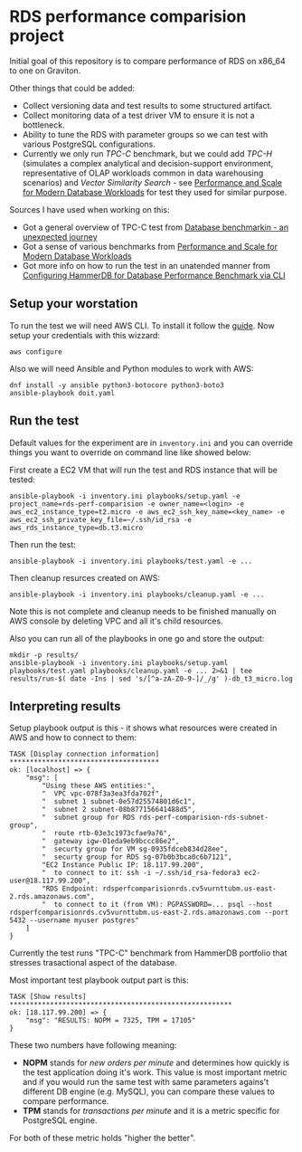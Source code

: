 RDS performance comparision project
===================================

Initial goal of this repository is to compare performance of RDS on x86_64 to one on Graviton.

Other things that could be added:

* Collect versioning data and test results to some structured artifact.
* Collect monitoring data of a test driver VM to ensure it is not a bottleneck.
* Ability to tune the RDS with parameter groups so we can test with various PostgreSQL configurations.
* Currently we only run *TPC-C* benchmark, but we could add *TPC-H* (simulates a complex analytical and decision-support environment, representative of OLAP workloads common
in data warehousing scenarios) and *Vector Similarity Search* - see [Performance and Scale for Modern Database Workloads](https://www.purestorage.com/content/dam/pdf/en/white-papers/wp-performance-scale-for-modern-database-workloads.pdf) for test they used for similar purpose.

Sources I have used when working on this:

* Got a general overview of TPC-C test from [Database benchmarkin - an unexpected journey](https://www.pgday.ch/common/slides/2025_20250626_dkrautschick_SwissPGDay_BenchmarkJourney.pdf)
* Got a sense of various benchmarks from [Performance and Scale for Modern Database Workloads](https://www.purestorage.com/content/dam/pdf/en/white-papers/wp-performance-scale-for-modern-database-workloads.pdf)
* Got more info on how to run the test in an unatended manner from [Configuring HammerDB for Database Performance Benchmark via CLI](https://newbiedba.wordpress.com/2020/08/19/configuring-hammerdb-for-database-performance-benchmark-via-cli/)

Setup your worstation
---------------------

To run the test we will need AWS CLI.
To install it follow the [guide](https://docs.aws.amazon.com/cli/latest/userguide/cli-chap-getting-started.html).
Now setup your credentials with this wizzard:

    aws configure

Also we will need Ansible and Python modules to work with AWS:

    dnf install -y ansible python3-botocore python3-boto3
    ansible-playbook doit.yaml


Run the test
------------

Default values for the experiment are in `inventory.ini` and you can override things you want to override on command line like showed below:

First create a EC2 VM that will run the test and RDS instance that will be tested:

    ansible-playbook -i inventory.ini playbooks/setup.yaml -e project_name=rds-perf-comparision -e owner_name=<login> -e aws_ec2_instance_type=t2.micro -e aws_ec2_ssh_key_name=<key_name> -e aws_ec2_ssh_private_key_file=~/.ssh/id_rsa -e aws_rds_instance_type=db.t3.micro

Then run the test:

    ansible-playbook -i inventory.ini playbooks/test.yaml -e ...

Then cleanup resurces created on AWS:

    ansible-playbook -i inventory.ini playbooks/cleanup.yaml -e ...

Note this is not complete and cleanup needs to be finished manually on AWS console by deleting VPC and all it's child resources.

Also you can run all of the playbooks in one go and store the output:

    mkdir -p results/
    ansible-playbook -i inventory.ini playbooks/setup.yaml playbooks/test.yaml playbooks/cleanup.yaml -e ... 2>&1 | tee results/run-$( date -Ins | sed 's/[^a-zA-Z0-9-]/_/g' )-db_t3_micro.log


Interpreting results
--------------------

Setup playbook output is this - it shows what resources were created in AWS and how to connect to them:

    TASK [Display connection information] *************************************
    ok: [localhost] => {
        "msg": [
            "Using these AWS entities:",
            "  VPC vpc-078f3a3ea3fda702f",
            "  subnet 1 subnet-0e57d25574801d6c1",
            "  subnet 2 subnet-08b877156641488d5",
            "  subnet group for RDS rds-perf-comparision-rds-subnet-group",
            "  route rtb-03e3c1973cfae9a76",
            "  gateway igw-01eda9eb9bccc86e2",
            "  securty group for VM sg-0935fdceb834d28ee",
            "  securty group for RDS sg-07b0b3bca0c6b7121",
            "EC2 Instance Public IP: 18.117.99.200",
            "  to connect to it: ssh -i ~/.ssh/id_rsa-fedora3 ec2-user@18.117.99.200",
            "RDS Endpoint: rdsperfcomparisionrds.cv5vurnttubm.us-east-2.rds.amazonaws.com",
            "  to connect to it (from VM): PGPASSWORD=... psql --host rdsperfcomparisionrds.cv5vurnttubm.us-east-2.rds.amazonaws.com --port 5432 --username myuser postgres"
        ]
    }

Currently the test runs "TPC-C" benchmark from HammerDB portfolio that stresses trasactional aspect of the database.

Most important test playbook output part is this:

    TASK [Show results] *******************************************************
    ok: [18.117.99.200] => {
        "msg": "RESULTS: NOPM = 7325, TPM = 17105"
    }

These two numbers have following meaning:

* **NOPM** stands for *new orders per minute* and determines how quickly is the test application doing it's work. This value is most important metric and if you would run the same test with same parameters agains't different DB engine (e.g. MySQL), you can compare these values to compare performance.
* **TPM** stands for *transactions per minute* and it is a metric specific for PostgreSQL engine.

For both of these metric holds "higher the better".
